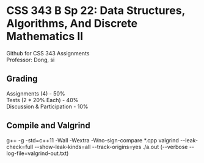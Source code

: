# CSS 343 B Sp 22: Data Structures, Algorithms, And Discrete Mathematics II
Github for CSS 343 Assignments  
Professor: Dong, si

## Grading
Assignments (4) - 50%  
Tests (2 * 20% Each) - 40%  
Discussion & Participation - 10%

## Compile and Valgrind
g++ -g -std=c++11 -Wall -Wextra -Wno-sign-compare *.cpp
valgrind --leak-check=full --show-leak-kinds=all --track-origins=yes ./a.out
 (--verbose --log-file=valgrind-out.txt)
